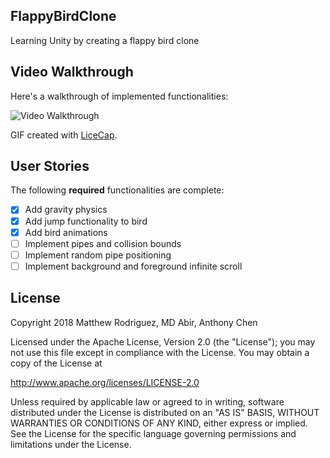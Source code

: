 ## FlappyBirdClone

Learning Unity by creating a flappy bird clone

## Video Walkthrough

Here's a walkthrough of implemented functionalities:

<img src='https://i.imgur.com/u5g3hek.gif' title='Video Walkthrough' width='' alt='Video Walkthrough' />

GIF created with [LiceCap](http://www.cockos.com/licecap/).

## User Stories

The following **required** functionalities are complete:

- [x] Add gravity physics
- [x] Add jump functionality to bird
- [x] Add bird animations
- [ ] Implement pipes and collision bounds
- [ ] Implement random pipe positioning
- [ ] Implement background and foreground infinite scroll

## License

Copyright 2018 Matthew Rodriguez, MD Abir, Anthony Chen

Licensed under the Apache License, Version 2.0 (the "License");
you may not use this file except in compliance with the License.
You may obtain a copy of the License at

http://www.apache.org/licenses/LICENSE-2.0

Unless required by applicable law or agreed to in writing, software
distributed under the License is distributed on an "AS IS" BASIS,
WITHOUT WARRANTIES OR CONDITIONS OF ANY KIND, either express or implied.
See the License for the specific language governing permissions and
limitations under the License.
